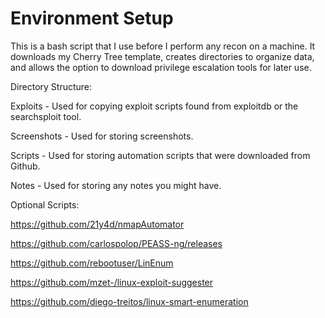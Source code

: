# Environment Setup

This is a bash script that I use before I perform any recon on a machine. It downloads my Cherry Tree template, creates directories to organize data, and allows the option to download privilege escalation tools for later use. 


Directory Structure:

Exploits - Used for copying exploit scripts found from exploitdb or the searchsploit tool.

Screenshots - Used for storing screenshots. 

Scripts - Used for storing automation scripts that were downloaded from Github.

Notes - Used for storing any notes you might have.





Optional Scripts:

https://github.com/21y4d/nmapAutomator

https://github.com/carlospolop/PEASS-ng/releases

https://github.com/rebootuser/LinEnum

https://github.com/mzet-/linux-exploit-suggester

https://github.com/diego-treitos/linux-smart-enumeration

